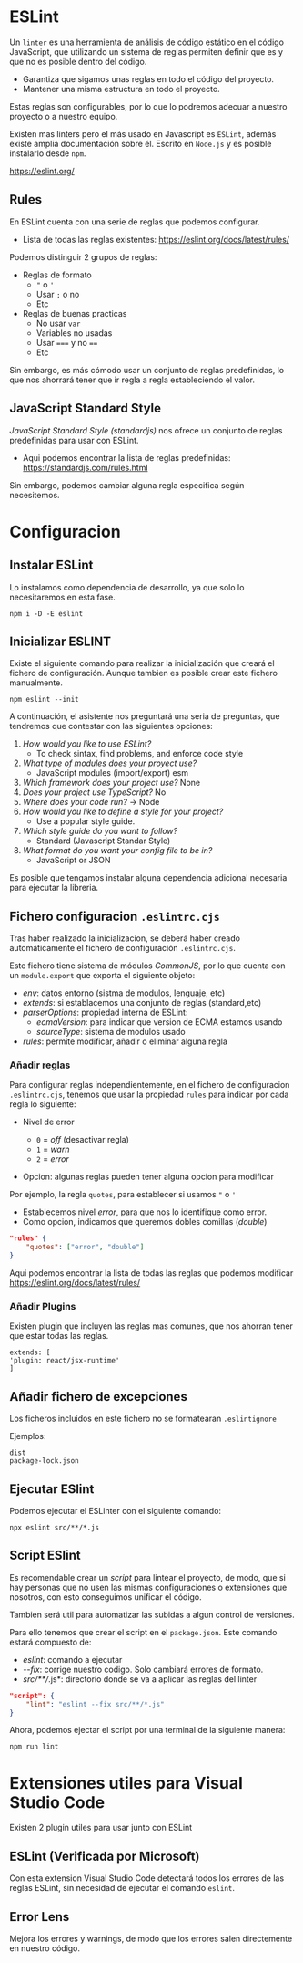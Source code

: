# ESLint

Un `linter` es una herramienta de análisis de código estático en el código JavaScript, que utilizando un sistema de reglas permiten definir que es y que no es posible dentro del código.

- Garantiza que sigamos unas reglas en todo el código del proyecto.
- Mantener una misma estructura en todo el proyecto.

Estas reglas son configurables, por lo que lo podremos adecuar a nuestro proyecto o a nuestro equipo.

Existen mas linters pero el más usado en Javascript es `ESLint`, además existe amplia documentación sobre él. Escrito en `Node.js` y es posible instalarlo desde `npm`.

https://eslint.org/

## Rules

En ESLint cuenta con una serie de reglas que podemos configurar.

- Lista de todas las reglas existentes: https://eslint.org/docs/latest/rules/

Podemos distinguir 2 grupos de reglas:

- Reglas de formato
  - `"` o `'`
  - Usar `;` o no
  - Etc
- Reglas de buenas practicas
  - No usar `var`
  - Variables no usadas
  - Usar `===` y no `==`
  - Etc

Sin embargo, es más cómodo usar un conjunto de reglas predefinidas, lo que nos ahorrará tener que ir regla a regla estableciendo el valor.

## JavaScript Standard Style

_JavaScript Standard Style (standardjs)_ nos ofrece un conjunto de reglas predefinidas para usar con ESLint.

- Aqui podemos encontrar la lista de reglas predefinidas: https://standardjs.com/rules.html

Sin embargo, podemos cambiar alguna regla especifica según necesitemos.

# Configuracion

## Instalar ESLint

Lo instalamos como dependencia de desarrollo, ya que solo lo necesitaremos en esta fase.

```
npm i -D -E eslint
```

## Inicializar ESLINT

Existe el siguiente comando para realizar la inicialización que creará el fichero de configuración. Aunque tambien es posible crear este fichero manualmente.

```
npm eslint --init
```

A continuación, el asistente nos preguntará una seria de preguntas, que tendremos que contestar con las siguientes opciones:

1. _How would you like to use ESLint?_
   - To check sintax, find problems, and enforce code style
2. _What type of modules does your proyect use?_
   - JavaScript modules (import/export) esm
3. _Which framework does your project use?_ None
4. _Does your project use TypeScript?_ No
5. _Where does your code run?_ -> Node
6. _How would you like to define a style for your project?_
   - Use a popular style guide.
7. _Which style guide do you want to follow?_
   - Standard (Javascript Standar Style)
8. _What format do you want your config file to be in?_
   - JavaScript or JSON

Es posible que tengamos instalar alguna dependencia adicional necesaria para ejecutar la libreria.

## Fichero configuracion `.eslintrc.cjs`

Tras haber realizado la inicializacion, se deberá haber creado automáticamente el fichero de configuración `.eslintrc.cjs`.

Este fichero tiene sistema de módulos _CommonJS_, por lo que cuenta con un `module.export` que exporta el siguiente objeto:

- _env_: datos entorno (sistma de modulos, lenguaje, etc)
- _extends_: si establacemos una conjunto de reglas (standard,etc)
- _parserOptions_: propiedad interna de ESLint:
  - _ecmaVersion_: para indicar que version de ECMA estamos usando
  - _sourceType_: sistema de modulos usado
- _rules_: permite modificar, añadir o eliminar alguna regla

### Añadir reglas

Para configurar reglas independientemente, en el fichero de configuracion `.eslintrc.cjs`, tenemos que usar la propiedad `rules` para indicar por cada regla lo siguiente:

- Nivel de error

  - `0` = _off_ (desactivar regla)
  - `1` = _warn_
  - `2` = _error_

- Opcion: algunas reglas pueden tener alguna opcion para modificar

Por ejemplo, la regla `quotes`, para establecer si usamos `"` o `'`

- Establecemos nivel _error_, para que nos lo identifique como error.
- Como opcion, indicamos que queremos dobles comillas (_double_)

```json
"rules" {
    "quotes": ["error", "double"]
}
```

Aqui podemos encontrar la lista de todas las reglas que podemos modificar https://eslint.org/docs/latest/rules/

### Añadir Plugins

Existen plugin que incluyen las reglas mas comunes, que nos ahorran tener que estar todas las reglas.

```
extends: [
'plugin: react/jsx-runtime'
]
```

## Añadir fichero de excepciones

Los ficheros incluidos en este fichero no se formatearan `.eslintignore`

Ejemplos:

```
dist
package-lock.json
```

## Ejecutar ESlint

Podemos ejecutar el ESLinter con el siguiente comando:

```
npx eslint src/**/*.js
```

## Script ESlint

Es recomendable crear un _script_ para lintear el proyecto, de modo, que si hay personas que no usen las mismas configuraciones o extensiones que nosotros, con esto conseguimos unificar el código.

Tambien será util para automatizar las subidas a algun control de versiones.

Para ello tenemos que crear el script en el `package.json`. Este comando estará compuesto de:

- _eslint_: comando a ejecutar
- _--fix_: corrige nuestro codigo. Solo cambiará errores de formato.
- _src/\*\*/_.js\*: directorio donde se va a aplicar las reglas del linter

```json
"script": {
    "lint": "eslint --fix src/**/*.js"
}
```

Ahora, podemos ejectar el script por una terminal de la siguiente manera:

```
npm run lint
```

# Extensiones utiles para Visual Studio Code

Existen 2 plugin utiles para usar junto con ESLint

## ESLint (Verificada por Microsoft)

Con esta extension Visual Studio Code detectará todos los errores de las reglas ESLint, sin necesidad de ejecutar el comando `eslint`.

## Error Lens

Mejora los errores y warnings, de modo que los errores salen directemente en nuestro código.
